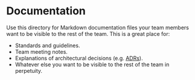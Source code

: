 # Documentation

Use this directory for Markdown documentation files your team members want to be 
visible to the rest of the team. This is a great place for:

  - Standards and guidelines.
  - Team meeting notes.
  - Explanations of architectural decisions (e.g. [ADRs](https://adr.github.io)).
  - Whatever else you want to be visible to the rest of the team in perpetuity.